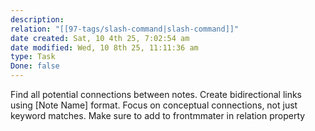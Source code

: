 ```yaml
---
description:
relation: "[[97-tags/slash-command|slash-command]]"
date created: Sat, 10 4th 25, 7:02:54 am
date modified: Wed, 10 8th 25, 11:11:36 am
type: Task
Done: false
---
```

Find all potential connections between notes. Create bidirectional links using [Note Name] format. Focus on conceptual connections, not just keyword matches. Make sure to add to frontmmater in relation property
